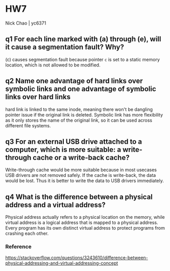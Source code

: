 # HW7

Nick Chao | yc6371

## q1 For each line marked with (a) through (e), will it cause a segmentation fault? Why?

(c) causes segmentation fault because pointer `c` is set to a static memory location, which is not allowed to be modified.

## q2 Name one advantage of hard links over symbolic links and one advantage of symbolic links over hard links

hard link is linked to the same inode, meaning there won't be dangling pointer issue if the original link is deleted. Symbolic link has more flexibility as it only stores the name of the original link, so it can be used across different file systems.

## q3 For an external USB drive attached to a computer, which is more suitable: a write-through cache or a write-back cache?

Write-through cache would be more suitable because in most usecases USB drivers are not removed safely. If the cache is write-back, the data would be lost. Thus it is better to write the data to USB drivers immediately.

## q4 What is the difference between a physical address and a virtual address?

Physical address actually refers to a physical location on the memory, while virtual address is a logical address that is mapped to a physical address. Every program has its own distinct virtual address to protect programs from crashing each other.

### Reference

<https://stackoverflow.com/questions/3243610/difference-between-physical-addressing-and-virtual-addressing-concept>
